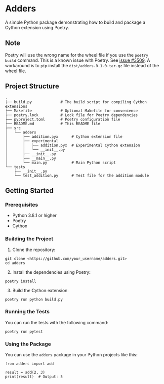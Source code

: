 # Adders

A simple Python package demonstrating how to build and package a Cython extension using Poetry.

## Note

Poetry will use the wrong name for the wheel file if you use the `poetry build` command. This is a known issue with Poetry. See [issue #3509](https://github.com/python-poetry/poetry/issues/3509). A workaround is to `pip` install the `dist/adders-0.1.0.tar.gz` file instead of the wheel file.

## Project Structure

```
.
├── build.py             # The build script for compiling Cython extensions
├── Makefile             # Optional Makefile for convenience
├── poetry.lock          # Lock file for Poetry dependencies
├── pyproject.toml       # Poetry configuration file
├── README.md            # This README file
├── src
│   └── adders
│       ├── addition.pyx      # Cython extension file
│       ├── experimental
│       │   ├── addition.pyx  # Experimental Cython extension
│       │   └── __init__.py
│       ├── __init__.py
│       ├── __main__.py
│       └── main.py           # Main Python script
└── tests
    ├── __init__.py
    └── test_addition.py      # Test file for the addition module
```

## Getting Started

### Prerequisites

- Python 3.8.1 or higher
- Poetry
- Cython

### Building the Project

1. Clone the repository:

```
git clone <https://github.com/your_username/adders.git>
cd adders
```

2. Install the dependencies using Poetry:

```
poetry install
```

3. Build the Cython extension:

```
poetry run python build.py
```

### Running the Tests

You can run the tests with the following command:

```
poetry run pytest
```

### Using the Package

You can use the `adders` package in your Python projects like this:

```
from adders import add

result = add(2, 3)
print(result)  # Output: 5
```
